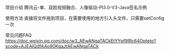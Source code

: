 项目介绍
腾讯云-单、双脸视频融合、人像驱动-PI3.0-V3-Java签名示例

使用方法
直接将文件拖到项目，在需要使用的地方引入头文件，只需要setConfig一次

常见问题FAQ
https://doc.weixin.qq.com/doc/w3_AEwANgaTACkEtYYpf9lRc64Opteto?scode=AJEAIQdfAAo90KgaJtAEwANgaTACk
